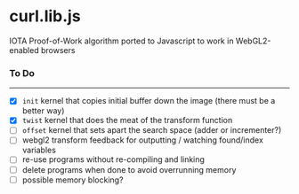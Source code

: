 # curl.lib.js
IOTA Proof-of-Work algorithm ported to Javascript to work in WebGL2-enabled browsers
### To Do
----

- [x] `init` kernel that copies initial buffer down the image (there must be a better way)
- [x] `twist` kernel that does the meat of the transform function
- [ ] `offset` kernel that sets apart the search space (adder or incrementer?)
- [ ] webgl2 transform feedback for outputting / watching found/index variables
- [ ] re-use programs without re-compiling and linking
- [ ] delete programs when done to avoid overrunning memory
- [ ] possible memory blocking?
